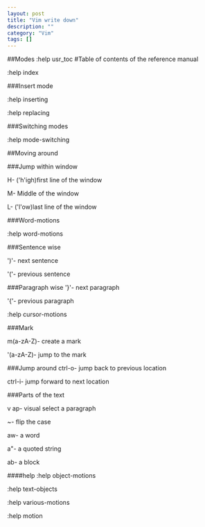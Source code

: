 ```yaml
---
layout: post
title: "Vim write down"
description: ""
category: "Vim"
tags: []
---
```


##Modes
:help usr_toc #Table of contents of the reference manual

:help index

###Insert mode

:help inserting

:help replacing

###Switching modes

:help mode-switching

##Moving around

###Jump within window

H- ('h'igh)first line of the window

M- Middle of the window

L- ('l'ow)last line of the window

###Word-motions

:help word-motions

###Sentence wise

')'- next sentence

'('- previous sentence

###Paragraph wise
'}'- next paragraph

'{'- previous paragraph

:help cursor-motions

###Mark

m(a-zA-Z)- create a mark

'(a-zA-Z)- jump to the mark

###Jump around
ctrl-o- jump back to previous location

ctrl-i- jump forward to next location

###Parts of the text

v ap- visual select a paragraph

~- flip the case

aw- a word

a"- a quoted string

ab- a block

####help
:help object-motions

:help text-objects

:help various-motions

:help motion


